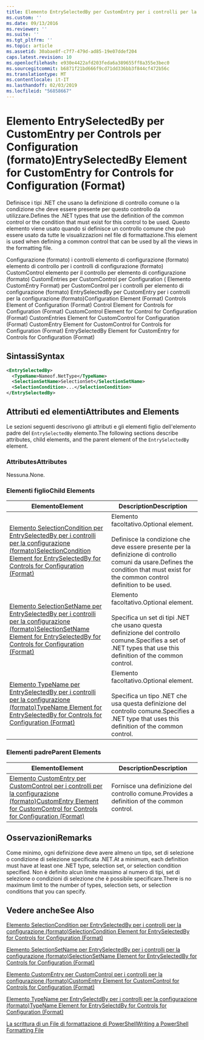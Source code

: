 ```yaml
---
title: Elemento EntrySelectedBy per CustomEntry per i controlli per la configurazione (formato) | Microsoft Docs
ms.custom: ''
ms.date: 09/13/2016
ms.reviewer: ''
ms.suite: ''
ms.tgt_pltfrm: ''
ms.topic: article
ms.assetid: 30abae8f-c7f7-479d-ad85-19e07ddef204
caps.latest.revision: 10
ms.openlocfilehash: e930e4422afd203feda6a389655ff8a355e3bec0
ms.sourcegitcommit: b6871f21bd666f9cd71dd336bb3f844cf472b56c
ms.translationtype: MT
ms.contentlocale: it-IT
ms.lasthandoff: 02/03/2019
ms.locfileid: "56858667"
---
```

# <a name="entryselectedby-element-for-customentry-for-controls-for-configuration-format"></a><span data-ttu-id="92040-102">Elemento EntrySelectedBy per CustomEntry per Controls per Configuration (formato)</span><span class="sxs-lookup"><span data-stu-id="92040-102">EntrySelectedBy Element for CustomEntry for Controls for Configuration (Format)</span></span>

<span data-ttu-id="92040-103">Definisce i tipi .NET che usano la definizione di controllo comune o la condizione che deve essere presente per questo controllo da utilizzare.</span><span class="sxs-lookup"><span data-stu-id="92040-103">Defines the .NET types that use the definition of the common control or the condition that must exist for this control to be used.</span></span> <span data-ttu-id="92040-104">Questo elemento viene usato quando si definisce un controllo comune che può essere usato da tutte le visualizzazioni nel file di formattazione.</span><span class="sxs-lookup"><span data-stu-id="92040-104">This element is used when defining a common control that can be used by all the views in the formatting file.</span></span>

<span data-ttu-id="92040-105">Configurazione (formato) i controlli elemento di configurazione (formato) elemento di controllo per i controlli di configurazione (formato) CustomControl elemento per il controllo per elemento di configurazione (formato) CustomEntries per CustomControl per Configuration ( Elemento CustomEntry Format) per CustomControl per i controlli per elemento di configurazione (formato) EntrySelectedBy per CustomEntry per i controlli per la configurazione (formato)</span><span class="sxs-lookup"><span data-stu-id="92040-105">Configuration Element (Format) Controls Element of Configuration (Format) Control Element for Controls for Configuration (Format) CustomControl Element for Control for Configuration (Format) CustomEntries Element for CustomControl for Configuration (Format) CustomEntry Element for CustomControl for Controls for Configuration (Format) EntrySelectedBy Element for CustomEntry for Controls for Configuration (Format)</span></span>

## <a name="syntax"></a><span data-ttu-id="92040-106">Sintassi</span><span class="sxs-lookup"><span data-stu-id="92040-106">Syntax</span></span>

```xml
<EntrySelectedBy>
  <TypeName>Nameof.NetType</TypeName>
  <SelectionSetName>SelectionSet</SelectionSetName>
  <SelectionCondition>...</SelectionCondition>
</EntrySelectedBy>
```

## <a name="attributes-and-elements"></a><span data-ttu-id="92040-107">Attributi ed elementi</span><span class="sxs-lookup"><span data-stu-id="92040-107">Attributes and Elements</span></span>

<span data-ttu-id="92040-108">Le sezioni seguenti descrivono gli attributi e gli elementi figlio dell'elemento padre del `EntrySelectedBy` elemento.</span><span class="sxs-lookup"><span data-stu-id="92040-108">The following sections describe attributes, child elements, and the parent element of the `EntrySelectedBy` element.</span></span>

### <a name="attributes"></a><span data-ttu-id="92040-109">Attributes</span><span class="sxs-lookup"><span data-stu-id="92040-109">Attributes</span></span>

<span data-ttu-id="92040-110">Nessuna.</span><span class="sxs-lookup"><span data-stu-id="92040-110">None.</span></span>

### <a name="child-elements"></a><span data-ttu-id="92040-111">Elementi figlio</span><span class="sxs-lookup"><span data-stu-id="92040-111">Child Elements</span></span>

|<span data-ttu-id="92040-112">Elemento</span><span class="sxs-lookup"><span data-stu-id="92040-112">Element</span></span>|<span data-ttu-id="92040-113">Description</span><span class="sxs-lookup"><span data-stu-id="92040-113">Description</span></span>|
|-------------|-----------------|
|[<span data-ttu-id="92040-114">Elemento SelectionCondition per EntrySelectedBy per i controlli per la configurazione (formato)</span><span class="sxs-lookup"><span data-stu-id="92040-114">SelectionCondition Element for EntrySelectedBy for Controls for Configuration (Format)</span></span>](./selectioncondition-element-for-entryselectedby-for-controls-for-configuration-format.md)|<span data-ttu-id="92040-115">Elemento facoltativo.</span><span class="sxs-lookup"><span data-stu-id="92040-115">Optional element.</span></span><br /><br /> <span data-ttu-id="92040-116">Definisce la condizione che deve essere presente per la definizione di controllo comuni da usare.</span><span class="sxs-lookup"><span data-stu-id="92040-116">Defines the condition that must exist for the common control definition to be used.</span></span>|
|[<span data-ttu-id="92040-117">Elemento SelectionSetName per EntrySelectedBy per i controlli per la configurazione (formato)</span><span class="sxs-lookup"><span data-stu-id="92040-117">SelectionSetName Element for EntrySelectedBy for Controls for Configuration (Format)</span></span>](./selectionsetname-element-for-selectioncondition-for-controls-for-configuration-format.md)|<span data-ttu-id="92040-118">Elemento facoltativo.</span><span class="sxs-lookup"><span data-stu-id="92040-118">Optional element.</span></span><br /><br /> <span data-ttu-id="92040-119">Specifica un set di tipi .NET che usano questa definizione del controllo comune.</span><span class="sxs-lookup"><span data-stu-id="92040-119">Specifies a set of .NET types that use this definition of the common control.</span></span>|
|[<span data-ttu-id="92040-120">Elemento TypeName per EntrySelectedBy per i controlli per la configurazione (formato)</span><span class="sxs-lookup"><span data-stu-id="92040-120">TypeName Element for EntrySelectedBy for Controls for Configuration (Format)</span></span>](./typename-element-for-entryselectedby-for-controls-for-configuration-format.md)|<span data-ttu-id="92040-121">Elemento facoltativo.</span><span class="sxs-lookup"><span data-stu-id="92040-121">Optional element.</span></span><br /><br /> <span data-ttu-id="92040-122">Specifica un tipo .NET che usa questa definizione del controllo comune.</span><span class="sxs-lookup"><span data-stu-id="92040-122">Specifies a .NET type that uses this definition of the common control.</span></span>|

### <a name="parent-elements"></a><span data-ttu-id="92040-123">Elementi padre</span><span class="sxs-lookup"><span data-stu-id="92040-123">Parent Elements</span></span>

|<span data-ttu-id="92040-124">Elemento</span><span class="sxs-lookup"><span data-stu-id="92040-124">Element</span></span>|<span data-ttu-id="92040-125">Description</span><span class="sxs-lookup"><span data-stu-id="92040-125">Description</span></span>|
|-------------|-----------------|
|[<span data-ttu-id="92040-126">Elemento CustomEntry per CustomControl per i controlli per la configurazione (formato)</span><span class="sxs-lookup"><span data-stu-id="92040-126">CustomEntry Element for CustomControl for Controls for Configuration (Format)</span></span>](./customentry-element-for-customcontrol-for-controls-for-configuration-format.md)|<span data-ttu-id="92040-127">Fornisce una definizione del controllo comune.</span><span class="sxs-lookup"><span data-stu-id="92040-127">Provides a definition of the common control.</span></span>|

## <a name="remarks"></a><span data-ttu-id="92040-128">Osservazioni</span><span class="sxs-lookup"><span data-stu-id="92040-128">Remarks</span></span>

<span data-ttu-id="92040-129">Come minimo, ogni definizione deve avere almeno un tipo, set di selezione o condizione di selezione specificata .NET.</span><span class="sxs-lookup"><span data-stu-id="92040-129">At a minimum, each definition must have at least one .NET type, selection set, or selection condition specified.</span></span> <span data-ttu-id="92040-130">Non è definito alcun limite massimo al numero di tipi, set di selezione o condizioni di selezione che è possibile specificare.</span><span class="sxs-lookup"><span data-stu-id="92040-130">There is no maximum limit to the number of types, selection sets, or selection conditions that you can specify.</span></span>

## <a name="see-also"></a><span data-ttu-id="92040-131">Vedere anche</span><span class="sxs-lookup"><span data-stu-id="92040-131">See Also</span></span>

[<span data-ttu-id="92040-132">Elemento SelectionCondition per EntrySelectedBy per i controlli per la configurazione (formato)</span><span class="sxs-lookup"><span data-stu-id="92040-132">SelectionCondition Element for EntrySelectedBy for Controls for Configuration (Format)</span></span>](./selectioncondition-element-for-entryselectedby-for-controls-for-configuration-format.md)

[<span data-ttu-id="92040-133">Elemento SelectionSetName per EntrySelectedBy per i controlli per la configurazione (formato)</span><span class="sxs-lookup"><span data-stu-id="92040-133">SelectionSetName Element for EntrySelectedBy for Controls for Configuration (Format)</span></span>](./selectionsetname-element-for-selectioncondition-for-controls-for-configuration-format.md)

[<span data-ttu-id="92040-134">Elemento CustomEntry per CustomControl per i controlli per la configurazione (formato)</span><span class="sxs-lookup"><span data-stu-id="92040-134">CustomEntry Element for CustomControl for Controls for Configuration (Format)</span></span>](./customentry-element-for-customcontrol-for-controls-for-configuration-format.md)

[<span data-ttu-id="92040-135">Elemento TypeName per EntrySelectdBy per i controlli per la configurazione (formato)</span><span class="sxs-lookup"><span data-stu-id="92040-135">TypeName Element for EntrySelectdBy for Controls for Configuration (Format)</span></span>](./typename-element-for-selectioncondition-for-controls-for-configuration-format.md)

[<span data-ttu-id="92040-136">La scrittura di un File di formattazione di PowerShell</span><span class="sxs-lookup"><span data-stu-id="92040-136">Writing a PowerShell Formatting File</span></span>](./writing-a-powershell-formatting-file.md)

